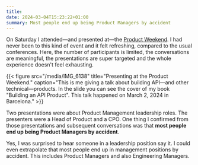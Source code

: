 ```yaml
---
title: 
date: 2024-03-04T15:23:22+01:00
summary: Most people end up being Product Managers by accident
---
```

On Saturday I attended—and presented at—the [Product Weekend](https://www.theproductweekend.com/). I had never been to this kind of event and it felt refreshing, compared to the usual conferences. Here, the number of participants is limited, the conversations are meaningful, the presentations are super targeted and the whole experience doesn't feel exhausting.


{{< figure src="/media/IMG_6138" title="Presenting at the Product Weekend." caption="This is me giving a talk about building API—and other technical—products. In the slide you can see the cover of my book \"Building an API Product\". This talk happened on March 2, 2024 in Barcelona." >}}

Two presentations were about Product Management leadership roles. The presenters were a Head of Product and a CPO. One thing I confirmed from those presentations and subsequent conversations was that **most people end up being Product Managers by accident**.

Yes, I was surprised to hear someone in a leadership position say it. I could even extrapolate that most people end up in management positions by accident. This includes Product Managers and also Engineering Managers.